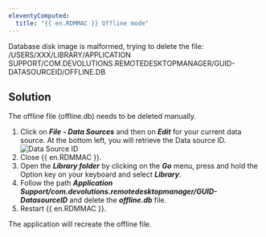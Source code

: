 ```yaml
---
eleventyComputed:
  title: "{{ en.RDMMAC }} Offline mode"
---
```

Database disk image is malformed, trying to delete the file: /USERS/XXX/LIBRARY/APPLICATION SUPPORT/COM.DEVOLUTIONS.REMOTEDESKTOPMANAGER/GUID-DATASOURCEID/OFFLINE.DB

## Solution

The offline file (offline.db) needs to be deleted manually.  

1. Click on ***File - Data Sources*** and then on ***Edit*** for your current data source. At the bottom left, you will retrieve the Data source ID.
![Data Source ID](https://webdevolutions.azureedge.net/docs/en/kb/KB4001.png)
1. Close {{ en.RDMMAC }}. 
1. Open the ***Library folder*** by clicking on the ***Go*** menu, press and hold the Option key on your keyboard and select ***Library***.
1. Follow the path ***Application Support/com.devolutions.remotedesktopmanager/GUID-DatasourceID*** and delete the ***offline.db*** file.
1. Restart {{ en.RDMMAC }}.  

The application will recreate the offline file.
